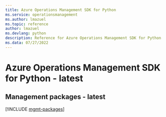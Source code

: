 ```yaml
---
title: Azure Operations Management SDK for Python
ms.service: operationsmanagement
ms.author: lmazuel
ms.topic: reference
author: lmazuel
ms.devlang: python
description: Reference for Azure Operations Management SDK for Python
ms.data: 07/27/2022
---
```

# Azure Operations Management SDK for Python - latest

## Management packages - latest
[!INCLUDE [mgmt-packages](operations-management-mgmt-index.md)]